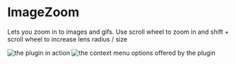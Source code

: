 # ImageZoom

Lets you zoom in to images and gifs. Use scroll wheel to zoom in and shift + scroll wheel to increase lens radius / size

![the plugin in action](https://github.com/Vendicated/Yuricord/assets/45497981/408cd77d-c5f4-40bc-8de2-f977a31b3e5f)
![the context menu options offered by the plugin](https://github.com/Vendicated/Yuricord/assets/45497981/3bede636-f1ce-493f-af46-788b920cb81c)


